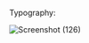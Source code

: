 Typography:

![Screenshot (126)](https://github.com/kanish13/Learn-CSS/assets/111358462/fc096f06-9eb0-46c4-a643-236252d4b941)
